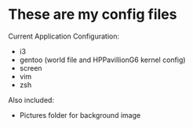 These are my config files
=========================

Current Application Configuration:
- i3
- gentoo (world file and HPPavillionG6 kernel config)
- screen
- vim
- zsh

Also included:
- Pictures folder for background image
